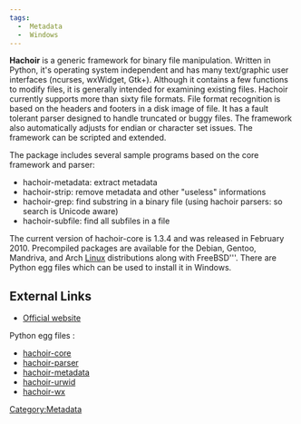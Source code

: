 ```yaml
---
tags:
  -  Metadata
  -  Windows
---
```

**Hachoir** is a generic framework for binary file manipulation. Written
in Python, it's operating system independent and has many text/graphic
user interfaces (ncurses, wxWidget, Gtk+). Although it contains a few
functions to modify files, it is generally intended for examining
existing files. Hachoir currently supports more than sixty file formats.
File format recognition is based on the headers and footers in a disk
image of file. It has a fault tolerant parser designed to handle
truncated or buggy files. The framework also automatically adjusts for
endian or character set issues. The framework can be scripted and
extended.

The package includes several sample programs based on the core framework
and parser:

- hachoir-metadata: extract metadata
- hachoir-strip: remove metadata and other "useless" informations
- hachoir-grep: find substring in a binary file (using hachoir parsers:
  so search is Unicode aware)
- hachoir-subfile: find all subfiles in a file

The current version of hachoir-core is 1.3.4 and was released in
February 2010. Precompiled packages are available for the Debian,
Gentoo, Mandriva, and Arch [Linux](linux.md) distributions along
with FreeBSD'''. There are Python egg files which can be used to install
it in Windows.

## External Links

- [Official website](http://bitbucket.org/haypo/hachoir/wiki/Home/)

Python egg files :

- [hachoir-core](http://pypi.python.org/pypi/hachoir-core)
- [hachoir-parser](http://pypi.python.org/pypi/hachoir-parser)
- [hachoir-metadata](http://pypi.python.org/pypi/hachoir-metadata)
- [hachoir-urwid](http://pypi.python.org/pypi/hachoir-urwid)
- [hachoir-wx](http://pypi.python.org/pypi/hachoir-wx)

[Category:Metadata](category:metadata.md)
